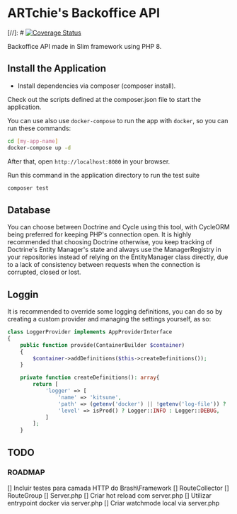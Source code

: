 # ARTchie's Backoffice API

[//]: # [![Coverage Status](https://coveralls.io/repos/github/slimphp/Slim-Skeleton/badge.svg?branch=master)](https://coveralls.io/github/slimphp/Slim-Skeleton?branch=master)

Backoffice API made in Slim framework using PHP 8.

## Install the Application

- Install dependencies via composer (composer install).

Check out the scripts defined at the composer.json file to start the application.

You can use also use `docker-compose` to run the app with `docker`, so you can run these commands:

```bash
cd [my-app-name]
docker-compose up -d
```

After that, open `http://localhost:8080` in your browser.

Run this command in the application directory to run the test suite

```bash
composer test
```

## Database

You can choose between Doctrine and Cycle using this tool, with CycleORM being preferred for keeping PHP's connection open.
It is highly recommended that choosing Doctrine otherwise, you keep tracking of Doctrine's Entity Manager's state and always use the ManagerRegistry in your repositories instead of relying on the EntityManager class directly, due to a lack of consistency between requests when the connection is corrupted, closed or lost.

## Loggin

It is recommended to override some logging definitions, you can do so by creating a custom provider and managing the settings yourself, as so:

```php
class LoggerProvider implements AppProviderInterface
{
    public function provide(ContainerBuilder $container)
    {
        $container->addDefinitions($this->createDefinitions());
    }

    private function createDefinitions(): array{
        return [
            'logger' => [
                'name' => 'kitsune',
                'path' => (getenv('docker') || !getenv('log-file')) ? 'php://stdout' : "$currentWorkingDir/temp/logs/app.log",
                'level' => isProd() ? Logger::INFO : Logger::DEBUG,
            ]
        ];
    }
```

## TODO

### ROADMAP

[] Incluir testes para camada HTTP do Brash\Framework
[] RouteCollector
[] RouteGroup
[] Server.php
[] Criar hot reload com server.php
[] Utilizar entrypoint docker via server.php
[] Criar watchmode local via server.php
